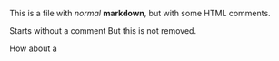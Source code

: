 This is a file with *normal* __markdown__, but with some HTML comments.

Starts without a comment <!-- This is a comment --> But this is not removed.

How about a 

<!--

multi-line comment


-->